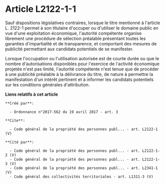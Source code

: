 # Article L2122-1-1

Sauf dispositions législatives contraires, lorsque le titre mentionné à l'article L. 2122-1 permet à son titulaire d'occuper
ou d'utiliser le domaine public en vue d'une exploitation économique, l'autorité compétente organise librement une procédure
de sélection préalable présentant toutes les garanties d'impartialité et de transparence, et comportant des mesures de
publicité permettant aux candidats potentiels de se manifester. 

Lorsque l'occupation ou l'utilisation autorisée est de courte durée ou que le nombre d'autorisations disponibles pour
l'exercice de l'activité économique projetée n'est pas limité, l'autorité compétente n'est tenue que de procéder à une
publicité préalable à la délivrance du titre, de nature à permettre la manifestation d'un intérêt pertinent et à informer les
candidats potentiels sur les conditions générales d'attribution.

**Liens relatifs à cet article**

	**Créé par**:

	  - Ordonnance n°2017-562 du 19 avril 2017 - art. 3

	**Cite**:

	  - Code général de la propriété des personnes publ... - art. L2122-1 (V)

	**Cité par**:

	  - Code général de la propriété des personnes publ... - art. L2122-1-2 (V)
	  - Code général de la propriété des personnes publ... - art. L2122-1-3 (V)
	  - Code général de la propriété des personnes publ... - art. L2341-1 (V)
	  - Code général des collectivités territoriales - art. L1311-3 (V)
